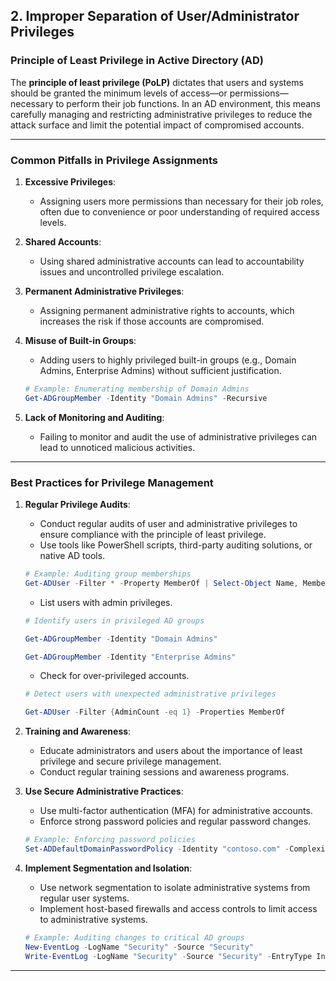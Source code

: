 ## 2. **Improper Separation of User/Administrator Privileges**


### **Principle of Least Privilege in Active Directory (AD)**

The **principle of least privilege (PoLP)** dictates that users and systems should be granted the minimum levels of access—or permissions—necessary to perform their job functions. In an AD environment, this means carefully managing and restricting administrative privileges to reduce the attack surface and limit the potential impact of compromised accounts.

---

### Common Pitfalls in Privilege Assignments

1. **Excessive Privileges**:
   - Assigning users more permissions than necessary for their job roles, often due to convenience or poor understanding of required access levels.
 

2. **Shared Accounts**:
   - Using shared administrative accounts can lead to accountability issues and uncontrolled privilege escalation.


3. **Permanent Administrative Privileges**:
   - Assigning permanent administrative rights to accounts, which increases the risk if those accounts are compromised.


4. **Misuse of Built-in Groups**:
   - Adding users to highly privileged built-in groups (e.g., Domain Admins, Enterprise Admins) without sufficient justification.
 

   ```powershell
   # Example: Enumerating membership of Domain Admins
   Get-ADGroupMember -Identity "Domain Admins" -Recursive
   ```

5. **Lack of Monitoring and Auditing**:
   - Failing to monitor and audit the use of administrative privileges can lead to unnoticed malicious activities.
---

### Best Practices for Privilege Management

1. **Regular Privilege Audits**:
   - Conduct regular audits of user and administrative privileges to ensure compliance with the principle of least privilege.
   - Use tools like PowerShell scripts, third-party auditing solutions, or native AD tools.

   ```powershell
   # Example: Auditing group memberships
   Get-ADUser -Filter * -Property MemberOf | Select-Object Name, MemberOf
   ```

   - List users with admin privileges.

	```powershell
	# Identify users in privileged AD groups
 
	Get-ADGroupMember -Identity "Domain Admins"
 
	Get-ADGroupMember -Identity "Enterprise Admins"
	```
   - Check for over-privileged accounts.

	```powershell
	# Detect users with unexpected administrative privileges
 
	Get-ADUser -Filter {AdminCount -eq 1} -Properties MemberOf
	```
 
2. **Training and Awareness**:
   - Educate administrators and users about the importance of least privilege and secure privilege management.
   - Conduct regular training sessions and awareness programs.

3. **Use Secure Administrative Practices**:
   - Use multi-factor authentication (MFA) for administrative accounts.
   - Enforce strong password policies and regular password changes.

   ```powershell
   # Example: Enforcing password policies
   Set-ADDefaultDomainPasswordPolicy -Identity "contoso.com" -ComplexityEnabled $true -MinLength 12 -MaxPasswordAge 30.00:00:00
   ```

4. **Implement Segmentation and Isolation**:
   - Use network segmentation to isolate administrative systems from regular user systems.
   - Implement host-based firewalls and access controls to limit access to administrative systems.


   ```powershell
   # Example: Auditing changes to critical AD groups
   New-EventLog -LogName "Security" -Source "Security"
   Write-EventLog -LogName "Security" -Source "Security" -EntryType Information -EventId 1000 -Message "Audit log for AD group changes enabled"
   ```
---



